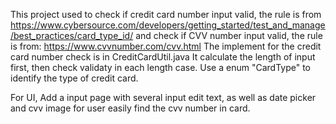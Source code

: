 This project used to check if credit card number input valid, the rule is from 
https://www.cybersource.com/developers/getting_started/test_and_manage/best_practices/card_type_id/
and check if CVV number input valid, the rule is from:
https://www.cvvnumber.com/cvv.html
The implement for the credit card number check is in CreditCardUtil.java
It calculate the length of input first, then check validaty in each length case.
Use a enum "CardType" to identify the type of credit card.

For UI,
Add a input page with several input edit text, as well as date picker and cvv image for user easily find the cvv number in card.
